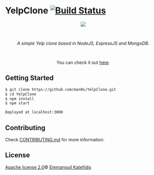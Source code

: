# YelpClone [![Build Status](https://travis-ci.com/man0s/YelpClone.svg?branch=master)](https://travis-ci.com/man0s/YelpClone)
<p align="center">
   <img src="https://i.imgur.com/s96Jm8T.jpg">
</p>
<br>
<i>
<p align="center">
   A simple Yelp clone based in NodeJS, ExpressJS and MongoDB.
</p>
</i>
<br>
<p align="center">You can check it out <a href="https://man0s-yelpclone.herokuapp.com/">here</a>.</p>

## Getting Started

```bash
$ git clone https://github.com/man0s/YelpClone.git
$ cd YelpClone
$ npm install
$ npm start

Deployed at localhost:3000
```

## Contributing

Check [CONTRIBUTING.md](CONTRIBUTING.md) for more information.

## License

[Apache license 2.0](LICENSE)© <a href="https://github.com/man0s">Emmanouil Katefidis</a>
